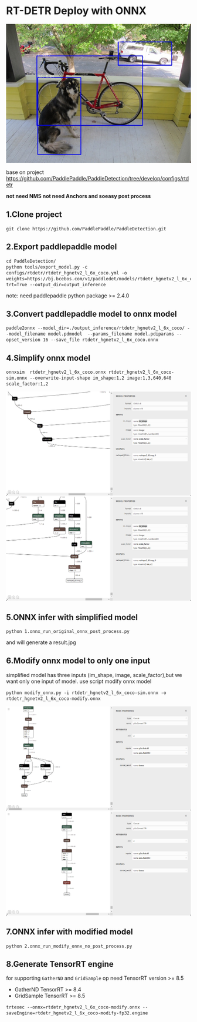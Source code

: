 # RT-DETR Deploy with ONNX
![](./result.jpg)

base on project https://github.com/PaddlePaddle/PaddleDetection/tree/develop/configs/rtdetr

**not need NMS not need Anchors and soeasy post process**

## 1.Clone project 
```shell
git clone https://github.com/PaddlePaddle/PaddleDetection.git
```

## 2.Export paddlepaddle model
```shell
cd PaddleDetection/
python tools/export_model.py -c configs/rtdetr/rtdetr_hgnetv2_l_6x_coco.yml -o weights=https://bj.bcebos.com/v1/paddledet/models/rtdetr_hgnetv2_l_6x_coco.pdparams trt=True --output_dir=output_inference
```
note: need paddlepaddle python package >= 2.4.0

## 3.Convert paddlepaddle model to onnx model
```shell
paddle2onnx --model_dir=./output_inference/rtdetr_hgnetv2_l_6x_coco/ --model_filename model.pdmodel  --params_filename model.pdiparams --opset_version 16 --save_file rtdetr_hgnetv2_l_6x_coco.onnx
```

## 4.Simplify onnx model
```shell
onnxsim  rtdetr_hgnetv2_l_6x_coco.onnx rtdetr_hgnetv2_l_6x_coco-sim.onnx --overwrite-input-shape im_shape:1,2 image:1,3,640,640 scale_factor:1,2
```
![](src-bboxes.png)
![](src-scores.png)

## 5.ONNX infer with simplified model
```shell
python 1.onnx_run_original_onnx_post_process.py
```
and will generate a result.jpg

## 6.Modify onnx model to only one input
simplified model has three inputs (im_shape, image, scale_factor),but we want only one input of model.
use script modify onnx model
```shell
python modify_onnx.py -i rtdetr_hgnetv2_l_6x_coco-sim.onnx -o rtdetr_hgnetv2_l_6x_coco-modify.onnx
```
![](modify-bboxes.png)
![](modify-scores.png)

## 7.ONNX infer with modified model
```shell
python 2.onnx_run_modify_onnx_no_post_process.py
```

## 8.Generate TensorRT engine
for supporting `GatherND` and `GridSample` op need TensorRT version >= 8.5
* GatherND    TensorRT >= 8.4
* GridSample  TensorRT >= 8.5

```shell
trtexec --onnx=rtdetr_hgnetv2_l_6x_coco-modify.onnx --saveEngine=rtdetr_hgnetv2_l_6x_coco-modify-fp32.engine
```
